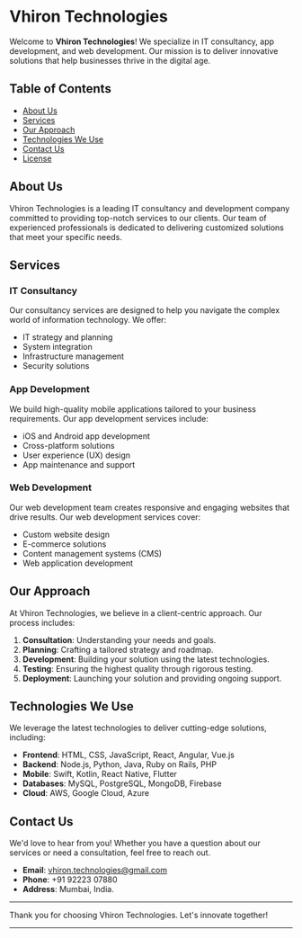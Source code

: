 # Vhiron Technologies

Welcome to **Vhiron Technologies**! We specialize in IT consultancy, app development, and web development. Our mission is to deliver innovative solutions that help businesses thrive in the digital age.

## Table of Contents

- [About Us](#about-us)
- [Services](#services)
- [Our Approach](#our-approach)
- [Technologies We Use](#technologies-we-use)
- [Contact Us](#contact-us)
- [License](#license)

## About Us

Vhiron Technologies is a leading IT consultancy and development company committed to providing top-notch services to our clients. Our team of experienced professionals is dedicated to delivering customized solutions that meet your specific needs.

## Services

### IT Consultancy
Our consultancy services are designed to help you navigate the complex world of information technology. We offer:

- IT strategy and planning
- System integration
- Infrastructure management
- Security solutions

### App Development
We build high-quality mobile applications tailored to your business requirements. Our app development services include:

- iOS and Android app development
- Cross-platform solutions
- User experience (UX) design
- App maintenance and support

### Web Development
Our web development team creates responsive and engaging websites that drive results. Our web development services cover:

- Custom website design
- E-commerce solutions
- Content management systems (CMS)
- Web application development

## Our Approach

At Vhiron Technologies, we believe in a client-centric approach. Our process includes:

1. **Consultation**: Understanding your needs and goals.
2. **Planning**: Crafting a tailored strategy and roadmap.
3. **Development**: Building your solution using the latest technologies.
4. **Testing**: Ensuring the highest quality through rigorous testing.
5. **Deployment**: Launching your solution and providing ongoing support.

## Technologies We Use

We leverage the latest technologies to deliver cutting-edge solutions, including:

- **Frontend**: HTML, CSS, JavaScript, React, Angular, Vue.js
- **Backend**: Node.js, Python, Java, Ruby on Rails, PHP
- **Mobile**: Swift, Kotlin, React Native, Flutter
- **Databases**: MySQL, PostgreSQL, MongoDB, Firebase
- **Cloud**: AWS, Google Cloud, Azure

## Contact Us

We'd love to hear from you! Whether you have a question about our services or need a consultation, feel free to reach out.

- **Email**: vhiron.technologies@gmail.com
- **Phone**: +91 92223 07880
- **Address**: Mumbai, India.

---

Thank you for choosing Vhiron Technologies. Let's innovate together!

---
